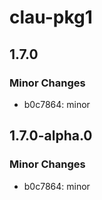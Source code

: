 # clau-pkg1

## 1.7.0

### Minor Changes

- b0c7864: minor

## 1.7.0-alpha.0

### Minor Changes

- b0c7864: minor
